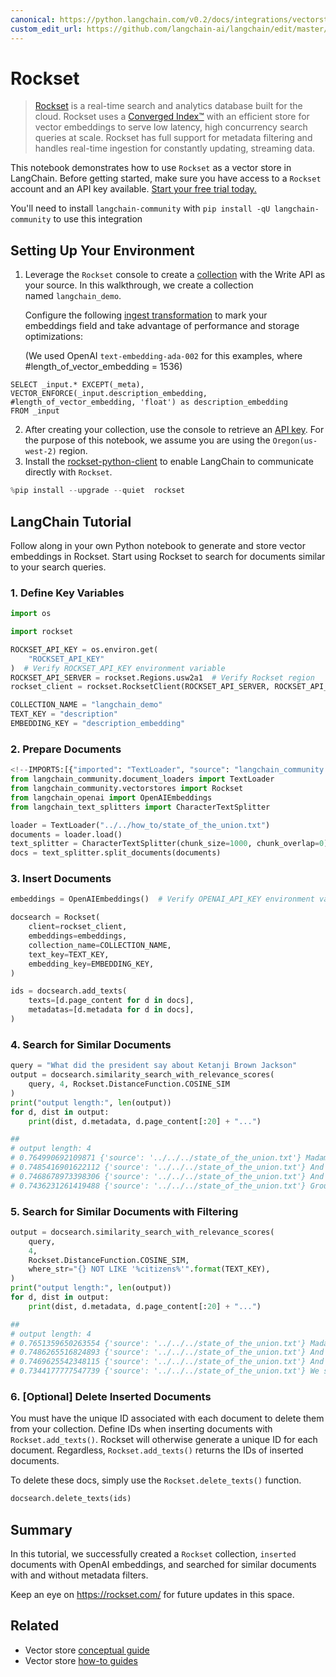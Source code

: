 ```yaml
---
canonical: https://python.langchain.com/v0.2/docs/integrations/vectorstores/rockset/
custom_edit_url: https://github.com/langchain-ai/langchain/edit/master/docs/docs/integrations/vectorstores/rockset.ipynb
---
```


# Rockset

> [Rockset](https://rockset.com/) is a real-time search and analytics database built for the cloud. Rockset uses a [Converged Index™](https://rockset.com/blog/converged-indexing-the-secret-sauce-behind-rocksets-fast-queries/) with an efficient store for vector embeddings to serve low latency, high concurrency search queries at scale. Rockset has full support for metadata filtering and  handles real-time ingestion for constantly updating, streaming data.

This notebook demonstrates how to use `Rockset` as a vector store in LangChain. Before getting started, make sure you have access to a `Rockset` account and an API key available. [Start your free trial today.](https://rockset.com/create/)

You'll need to install `langchain-community` with `pip install -qU langchain-community` to use this integration

## Setting Up Your Environment

1. Leverage the `Rockset` console to create a [collection](https://rockset.com/docs/collections/) with the Write API as your source. In this walkthrough, we create a collection named `langchain_demo`. 
   
   Configure the following [ingest transformation](https://rockset.com/docs/ingest-transformation/) to mark your embeddings field and take advantage of performance and storage optimizations:
   
   (We used OpenAI `text-embedding-ada-002` for this examples, where #length_of_vector_embedding = 1536)

```
SELECT _input.* EXCEPT(_meta), 
VECTOR_ENFORCE(_input.description_embedding, #length_of_vector_embedding, 'float') as description_embedding 
FROM _input
```

2. After creating your collection, use the console to retrieve an [API key](https://rockset.com/docs/iam/#users-api-keys-and-roles). For the purpose of this notebook, we assume you are using the `Oregon(us-west-2)` region.
3. Install the [rockset-python-client](https://github.com/rockset/rockset-python-client) to enable LangChain to communicate directly with `Rockset`.

```python
%pip install --upgrade --quiet  rockset
```

## LangChain Tutorial

Follow along in your own Python notebook to generate and store vector embeddings in Rockset.
Start using Rockset to search for documents similar to your search queries.

### 1. Define Key Variables

```python
import os

import rockset

ROCKSET_API_KEY = os.environ.get(
    "ROCKSET_API_KEY"
)  # Verify ROCKSET_API_KEY environment variable
ROCKSET_API_SERVER = rockset.Regions.usw2a1  # Verify Rockset region
rockset_client = rockset.RocksetClient(ROCKSET_API_SERVER, ROCKSET_API_KEY)

COLLECTION_NAME = "langchain_demo"
TEXT_KEY = "description"
EMBEDDING_KEY = "description_embedding"
```

### 2. Prepare Documents

```python
<!--IMPORTS:[{"imported": "TextLoader", "source": "langchain_community.document_loaders", "docs": "https://api.python.langchain.com/en/latest/document_loaders/langchain_community.document_loaders.text.TextLoader.html", "title": "Rockset"}, {"imported": "Rockset", "source": "langchain_community.vectorstores", "docs": "https://api.python.langchain.com/en/latest/vectorstores/langchain_community.vectorstores.rocksetdb.Rockset.html", "title": "Rockset"}, {"imported": "OpenAIEmbeddings", "source": "langchain_openai", "docs": "https://api.python.langchain.com/en/latest/embeddings/langchain_openai.embeddings.base.OpenAIEmbeddings.html", "title": "Rockset"}, {"imported": "CharacterTextSplitter", "source": "langchain_text_splitters", "docs": "https://api.python.langchain.com/en/latest/character/langchain_text_splitters.character.CharacterTextSplitter.html", "title": "Rockset"}]-->
from langchain_community.document_loaders import TextLoader
from langchain_community.vectorstores import Rockset
from langchain_openai import OpenAIEmbeddings
from langchain_text_splitters import CharacterTextSplitter

loader = TextLoader("../../how_to/state_of_the_union.txt")
documents = loader.load()
text_splitter = CharacterTextSplitter(chunk_size=1000, chunk_overlap=0)
docs = text_splitter.split_documents(documents)
```

### 3. Insert Documents

```python
embeddings = OpenAIEmbeddings()  # Verify OPENAI_API_KEY environment variable

docsearch = Rockset(
    client=rockset_client,
    embeddings=embeddings,
    collection_name=COLLECTION_NAME,
    text_key=TEXT_KEY,
    embedding_key=EMBEDDING_KEY,
)

ids = docsearch.add_texts(
    texts=[d.page_content for d in docs],
    metadatas=[d.metadata for d in docs],
)
```

### 4. Search for Similar Documents

```python
query = "What did the president say about Ketanji Brown Jackson"
output = docsearch.similarity_search_with_relevance_scores(
    query, 4, Rockset.DistanceFunction.COSINE_SIM
)
print("output length:", len(output))
for d, dist in output:
    print(dist, d.metadata, d.page_content[:20] + "...")

##
# output length: 4
# 0.764990692109871 {'source': '../../../state_of_the_union.txt'} Madam Speaker, Madam...
# 0.7485416901622112 {'source': '../../../state_of_the_union.txt'} And I’m taking robus...
# 0.7468678973398306 {'source': '../../../state_of_the_union.txt'} And so many families...
# 0.7436231261419488 {'source': '../../../state_of_the_union.txt'} Groups of citizens b...
```

### 5. Search for Similar Documents with Filtering

```python
output = docsearch.similarity_search_with_relevance_scores(
    query,
    4,
    Rockset.DistanceFunction.COSINE_SIM,
    where_str="{} NOT LIKE '%citizens%'".format(TEXT_KEY),
)
print("output length:", len(output))
for d, dist in output:
    print(dist, d.metadata, d.page_content[:20] + "...")

##
# output length: 4
# 0.7651359650263554 {'source': '../../../state_of_the_union.txt'} Madam Speaker, Madam...
# 0.7486265516824893 {'source': '../../../state_of_the_union.txt'} And I’m taking robus...
# 0.7469625542348115 {'source': '../../../state_of_the_union.txt'} And so many families...
# 0.7344177777547739 {'source': '../../../state_of_the_union.txt'} We see the unity amo...
```

### 6. [Optional] Delete Inserted Documents

You must have the unique ID associated with each document to delete them from your collection.
Define IDs when inserting documents with `Rockset.add_texts()`. Rockset will otherwise generate a unique ID for each document. Regardless, `Rockset.add_texts()` returns the IDs of inserted documents.

To delete these docs, simply use the `Rockset.delete_texts()` function.

```python
docsearch.delete_texts(ids)
```

## Summary

In this tutorial, we successfully created a `Rockset` collection, `inserted` documents with  OpenAI embeddings, and searched for similar documents with and without metadata filters.

Keep an eye on https://rockset.com/ for future updates in this space.

## Related

- Vector store [conceptual guide](/docs/concepts/#vector-stores)
- Vector store [how-to guides](/docs/how_to/#vector-stores)